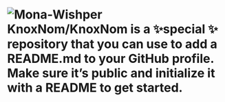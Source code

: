 # ![Mona-Wishper](https://github.githubassets.com/images/mona-whisper.gif) KnoxNom/KnoxNom is a ✨special ✨ repository that you can use to add a README.md to your GitHub profile. Make sure it’s public and initialize it with a README to get started.

<!-- ### Hi there 👋

**KnoxNom/KnoxNom** is a ✨ _special_ ✨ repository because its `README.md` (this file) appears on your GitHub profile.

Here are some ideas to get you started:

- 🔭 I’m currently working on ...
- 🌱 I’m currently learning ...
- 👯 I’m looking to collaborate on ...
- 🤔 I’m looking for help with ...
- 💬 Ask me about ...
- 📫 How to reach me: ...
- 😄 Pronouns: ...
- ⚡ Fun fact: ...
-->
